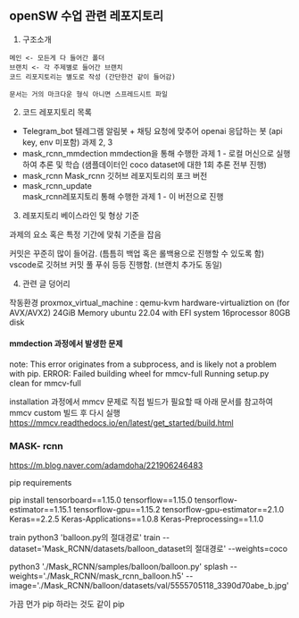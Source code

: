 ## openSW 수업 관련 레포지토리 

1. 구조소개

```
메인 <- 모든게 다 들어간 폴더 
브랜치 <- 각 주제별로 들어간 브랜치 
코드 리포지토리는 별도로 작성 (간단한건 같이 들어감) 

문서는 거의 마크다운 형식 아니면 스프레드시트 파일 
```


2. 코드 레포지토리 목록
* Telegram_bot
텔레그램 알림봇 + 채팅 요청에 맞추어 openai 응답하는 봇 (api key, env 미포함) 과제 2, 3
* mask_rcnn_mmdection
mmdection을 통해 수행한 과제 1 - 로컬 머신으로 실행하여 추론 및 학습 (샘플데이터인 coco dataset에 대한 1회 추론 전부 진행) 
* mask_rcnn
Mask_rcnn 깃허브 레포지토리의 포크 버전 
* mask_rcnn_update  
mask_rcnn레포지토리 통해 수행한 과제 1 - 이 버전으로 진행 


3. 레포지토리 베이스라인 및 형상 기준

과제의 요소 혹은 특정 기간에 맞춰 기준을 잡음 

커밋은 꾸준히 많이 들어감. (틈틈히 백업 혹은 롤백용으로 진행할 수 있도록 함)
vscode로 깃허브 커밋 풀 푸쉬 등등 진행함. (브랜치 추가도 동일) 

4. 관련 글 덩어리

작동환경 
proxmox_virtual_machine : qemu-kvm
hardware-virtualiztion on (for AVX/AVX2)
24GiB Memory
ubuntu 22.04 with EFI system
16processor
80GB disk 

#### mmdection 과정에서 발생한 문제 

note: This error originates from a subprocess, and is likely not a problem with pip.
  ERROR: Failed building wheel for mmcv-full
  Running setup.py clean for mmcv-full

installation 과정에서 mmcv 문제로 직접 빌드가 필요할 때 아래 문서를 참고하여 mmcv custom 빌드 후 다시 실행 
https://mmcv.readthedocs.io/en/latest/get_started/build.html 


### MASK- rcnn

https://m.blog.naver.com/adamdoha/221906246483 

pip requirements 

pip install tensorboard==1.15.0 tensorflow==1.15.0 tensorflow-estimator==1.15.1 tensorflow-gpu==1.15.2 tensorflow-gpu-estimator==2.1.0 Keras==2.2.5 Keras-Applications==1.0.8 Keras-Preprocessing==1.1.0

train
python3 'balloon.py의 절대경로' train --dataset='Mask_RCNN/datasets/balloon_dataset의 절대경로' --weights=coco

python3 './Mask_RCNN/samples/balloon/balloon.py' splash --weights='./Mask_RCNN/mask_rcnn_balloon.h5' --image='./Mask_RCNN/balloon/datasets/val/5555705118_3390d70abe_b.jpg'

가끔 먼가 pip 하라는 것도 같이 pip 
